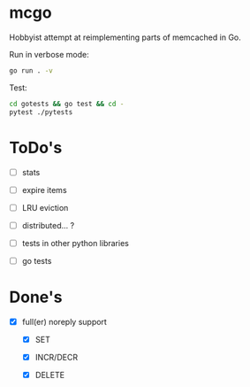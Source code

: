 # mcgo

Hobbyist attempt at reimplementing parts of memcached in Go.


Run in verbose mode:

```sh
go run . -v
```

Test:
```sh
cd gotests && go test && cd -
pytest ./pytests
```

# ToDo's

- [ ] stats
- [ ] expire items
- [ ] LRU eviction
- [ ] distributed... ?

- [ ] tests in other python libraries
- [ ] go tests

# Done's

- [x] full(er) noreply support
    - [x] SET
    - [x] INCR/DECR
    - [x] DELETE
    